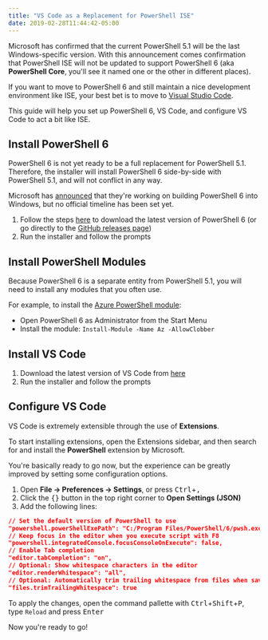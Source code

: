 ```yaml
---
title: "VS Code as a Replacement for PowerShell ISE"
date: 2019-02-28T11:44:42-05:00
---
```


Microsoft has confirmed that the current PowerShell 5.1 will be the last Windows-specific version. With this announcement comes confirmation that PowerShell ISE will not be updated to support PowerShell 6 (aka **PowerShell Core**, you'll see it named one or the other in different places).

If you want to move to PowerShell 6 and still maintain a nice development environment like ISE, your best bet is to move to [Visual Studio Code](https://code.visualstudio.com/).

This guide will help you set up PowerShell 6, VS Code, and configure VS Code to act a bit like ISE.

Install PowerShell 6
-----------------------
PowerShell 6 is not yet ready to be a full replacement for PowerShell 5.1.
Therefore, the installer will install PowerShell 6 side-by-side with PowerShell 5.1, and will not conflict in any way.

Microsoft has [announced](https://techcommunity.microsoft.com/t5/PowerShell-AMA/Will-powershell-core-become-default/td-p/143824) that they're working on building PowerShell 6 into Windows, but no official timeline has been set yet.

1. Follow the steps [here](https://aka.ms/getps6-windows) to download the latest version of PowerShell 6 (or go directly to the [GitHub releases page](https://github.com/PowerShell/PowerShell/releases))
2. Run the installer and follow the prompts


Install PowerShell Modules
--------------------------
Because PowerShell 6 is a separate entity from PowerShell 5.1, you will need to install any modules that you often use.

For example, to install the [Azure PowerShell module](https://docs.microsoft.com/en-us/powershell/azure/install-az-ps?view=azps-1.4.0#install-the-azure-powershell-module-1):

* Open PowerShell 6 as Administrator from the Start Menu
* Install the module: `Install-Module -Name Az -AllowClobber`


Install VS Code
---------------
1. Download the latest version of VS Code from [here](https://aka.ms/win32-x64-user-stable)
2. Run the installer and follow the prompts


Configure VS Code
-----------------
VS Code is extremely extensible through the use of **Extensions**.

To start installing extensions, open the Extensions sidebar, and then search for and install the **PowerShell** extension by Microsoft.

You're basically ready to go now, but the experience can be greatly improved by setting some configuration options.

1. Open **File -> Preferences -> Settings**, or press <kbd>Ctrl</kbd>+<kbd>,</kbd>
2. Click the <kbd>{}</kbd> button in the top right corner to **Open Settings (JSON)**
3. Add the following lines:

```JSON
// Set the default version of PowerShell to use
"powershell.powerShellExePath": "C:/Program Files/PowerShell/6/pwsh.exe",
// Keep focus in the editor when you execute script with F8
"powershell.integratedConsole.focusConsoleOnExecute": false,
// Enable Tab completion
"editor.tabCompletion": "on",
// Optional: Show whitespace characters in the editor
"editor.renderWhitespace": "all",
// Optional: Automatically trim trailing whitespace from files when saving
"files.trimTrailingWhitespace": true
```

To apply the changes, open the command pallette with <kbd>Ctrl</kbd>+<kbd>Shift</kbd>+<kbd>P</kbd>, type `Reload` and press <kbd>Enter</kbd>

Now you're ready to go!